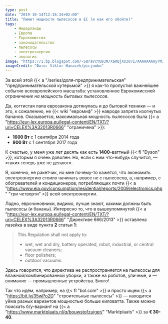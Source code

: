 ```yaml
---
type: post
date: "2019-10-14T12:16:34+02:00"
title: "Лимит мощности пылесосов в ЕС (и как его обойти)"
tags:
    - Нидерланды
    - Европа
    - Еврокомиссия
    - законодательство
    - пылесосы
    - электроэнергия
    - экология
image: "https://1.bp.blogspot.com/-S8raVcYO83M/XaRQjXs307I/AAAAAAAAyrM/2m8yu_eZKW0eWfrv8oIdtTvdzNCiMYb0gCKgBGAsYHg/s1600/2019-10-14_vacuuming.jpg"
imageCredit: "Фото: Viktor Hanacek/picjumbo"
---
```


За всей этой {{< a "/series/доля-предпринимательская" "предпринимательской кутерьмой" >}} я как-то пропустил важнейшее событие всеевропейского масштаба: установленное Еврокомиссией *ограничение на мощность бытовых пылесосов*.

<!--more-->

Да, когтистая лапа еврозакона дотянулась и до бытовой техники — и это, к сожалению, не {{< wiki "евромиф" >}} навроде запрета изогнутых бананов. Оказывается, максимальная мощность пылесосов была {{< a "https://eur-lex.europa.eu/legal-content/EN/TXT/?uri=CELEX%3A32013R0666" "ограничена" >}}:

* **1600 Вт** с 1 сентября 2014 года
* **900 Вт** с 1 сентября 2017 года

К счастью, у меня уже лет десять как есть **1400**-ваттный {{< fl "Dyson" >}}, которым я очень доволен. Но, если с ним что-нибудь случится, — «таких теперь уже не делают».

Я, конечно, не ракетчик, но мне почему-то кажется, что экономить электроэнергию стоило начинать вовсе не с пылесосов, а, например, с обогревателей и кондиционеров, потребляющих почти {{< a "https://www.eia.gov/consumption/residential/reports/2009/electronics.php" "три четверти" >}} всей электроэнергии.

Ладно, еврочиновники, видимо, лучше знают, какими должны быть пылесосы (и бананы). Интересно то, что в вышеупомянутой {{< a "https://eur-lex.europa.eu/legal-content/EN/TXT/?uri=CELEX%3A32013R0666" "Директиве 666/2013" >}} оставлена лазейка в виде пункта **2** статьи **1**:

> This Regulation shall not apply to:
>
> * wet, wet and dry, battery operated, robot, industrial, or central vacuum cleaners;
> * floor polishers;
> * outdoor vacuums.

Здесь говорится, что директива не распространяется на пылесосы для влажной/комбинированной уборки, а также на роботов, уличные, и — внимание — промышленные устройства. Бинго!

Так что идём, например, на {{< fl "bol.com" >}} и просто ищем {{< a "https://bit.ly/35wPo2D" "строительные пылесосы" >}} — находится уйма разных вариантов мощностью больше киловатта. Также можно поискать б/у-вариант на {{< a "https://www.marktplaats.nl/q/bouwstofzuiger/" "Marktplaats" >}} за **€ 30-40**.

